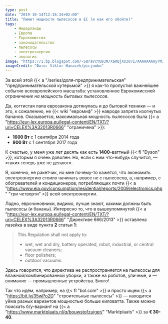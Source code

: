 ```yaml
---
type: post
date: "2019-10-14T12:16:34+02:00"
title: "Лимит мощности пылесосов в ЕС (и как его обойти)"
tags:
    - Нидерланды
    - Европа
    - Еврокомиссия
    - законодательство
    - пылесосы
    - электроэнергия
    - экология
image: "https://1.bp.blogspot.com/-S8raVcYO83M/XaRQjXs307I/AAAAAAAAyrM/2m8yu_eZKW0eWfrv8oIdtTvdzNCiMYb0gCKgBGAsYHg/s1600/2019-10-14_vacuuming.jpg"
imageCredit: "Фото: Viktor Hanacek/picjumbo"
---
```


За всей этой {{< a "/series/доля-предпринимательская" "предпринимательской кутерьмой" >}} я как-то пропустил важнейшее событие всеевропейского масштаба: установленное Еврокомиссией *ограничение на мощность бытовых пылесосов*.

<!--more-->

Да, когтистая лапа еврозакона дотянулась и до бытовой техники — и это, к сожалению, не {{< wiki "евромиф" >}} навроде запрета изогнутых бананов. Оказывается, максимальная мощность пылесосов была {{< a "https://eur-lex.europa.eu/legal-content/EN/TXT/?uri=CELEX%3A32013R0666" "ограничена" >}}:

* **1600 Вт** с 1 сентября 2014 года
* **900 Вт** с 1 сентября 2017 года

К счастью, у меня уже лет десять как есть **1400**-ваттный {{< fl "Dyson" >}}, которым я очень доволен. Но, если с ним что-нибудь случится, — «таких теперь уже не делают».

Я, конечно, не ракетчик, но мне почему-то кажется, что экономить электроэнергию стоило начинать вовсе не с пылесосов, а, например, с обогревателей и кондиционеров, потребляющих почти {{< a "https://www.eia.gov/consumption/residential/reports/2009/electronics.php" "три четверти" >}} всей электроэнергии.

Ладно, еврочиновники, видимо, лучше знают, какими должны быть пылесосы (и бананы). Интересно то, что в вышеупомянутой {{< a "https://eur-lex.europa.eu/legal-content/EN/TXT/?uri=CELEX%3A32013R0666" "Директиве 666/2013" >}} оставлена лазейка в виде пункта **2** статьи **1**:

> This Regulation shall not apply to:
>
> * wet, wet and dry, battery operated, robot, industrial, or central vacuum cleaners;
> * floor polishers;
> * outdoor vacuums.

Здесь говорится, что директива не распространяется на пылесосы для влажной/комбинированной уборки, а также на роботов, уличные, и — внимание — промышленные устройства. Бинго!

Так что идём, например, на {{< fl "bol.com" >}} и просто ищем {{< a "https://bit.ly/35wPo2D" "строительные пылесосы" >}} — находится уйма разных вариантов мощностью больше киловатта. Также можно поискать б/у-вариант на {{< a "https://www.marktplaats.nl/q/bouwstofzuiger/" "Marktplaats" >}} за **€ 30-40**.

